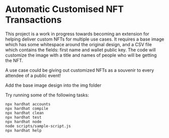# Automatic Customised NFT Transactions 

This project is a work in progress towards becoming an extension for helping deliver custom NFTs for multiple use cases. It requires a base image which has some whitespace around the original design, and a CSV file which contains the fields: first name and wallet public key. The code will customize the image with a title and names of people who will be getting the NFT.

A use case could be giving out customized NFTs as a souvenir to every attendee of a public event!

Add the base image design into the img folder

Try running some of the following tasks:

```shell
npx hardhat accounts
npx hardhat compile
npx hardhat clean
npx hardhat test
npx hardhat node
node scripts/sample-script.js
npx hardhat help
```
